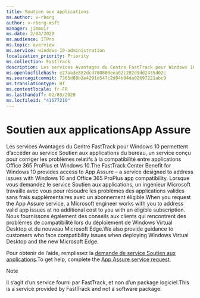 ```yaml
---
title: Soutien aux applications
ms.author: v-rberg
author: v-rberg-msft
manager: jimmuir
ms.date: 2/04/2020
ms.audience: ITPro
ms.topic: overview
ms.service: windows-10-administration
localization_priority: Priority
ms.collection: FastTrack
description: Les services Avantages du Centre FastTrack pour Windows 10 permettent d’accéder au service Soutien aux applications du bureau, un service conçu pour corriger les problèmes relatifs à la compatibilité entre applications Office 365 ProPlus et Windows 10.
ms.openlocfilehash: e27aa3e882dcd780880eea62c202d9dd2435d02c
ms.sourcegitcommit: 7365d80b2e4291e547c2d84b94da02697221abc9
ms.translationtype: HT
ms.contentlocale: fr-FR
ms.lasthandoff: 02/03/2020
ms.locfileid: "41677210"
---
```

# <a name="app-assure"></a><span data-ttu-id="a44e8-103">Soutien aux applications</span><span class="sxs-lookup"><span data-stu-id="a44e8-103">App Assure</span></span>

<span data-ttu-id="a44e8-104">Les services Avantages du Centre FastTrack pour Windows 10 permettent d’accéder au service Soutien aux applications du bureau, un service conçu pour corriger les problèmes relatifs à la compatibilité entre applications Office 365 ProPlus et Windows 10.</span><span class="sxs-lookup"><span data-stu-id="a44e8-104">The FastTrack Center Benefit for Windows 10 provides access to App Assure – a service designed to address issues with Windows 10 and Office 365 ProPlus app compatibility.</span></span> <span data-ttu-id="a44e8-105">Lorsque vous demandez le service Soutien aux applications, un ingénieur Microsoft travaille avec vous pour résoudre les problèmes des applications valides sans frais supplémentaires avec un abonnement éligible.</span><span class="sxs-lookup"><span data-stu-id="a44e8-105">When you request the App Assure service, a Microsoft engineer works with you to address valid app issues at no additional cost to you with an eligible subscription.</span></span> <span data-ttu-id="a44e8-106">Nous fournissons également des conseils aux clients qui rencontrent des problèmes de compatibilité lors du déploiement de Windows Virtual Desktop et du nouveau Microsoft Edge.</span><span class="sxs-lookup"><span data-stu-id="a44e8-106">We also provide guidance to customers who face compatibility issues when deploying Windows Virtual Desktop and the new Microsoft Edge.</span></span> 

<span data-ttu-id="a44e8-107">Pour obtenir de l’aide, remplissez la [demande de service Soutien aux applications](https://go.microsoft.com/fwlink/?linkid=2022721).</span><span class="sxs-lookup"><span data-stu-id="a44e8-107">To get help, complete the [App Assure service request](https://go.microsoft.com/fwlink/?linkid=2022721).</span></span>

  > [!NOTE]
> <span data-ttu-id="a44e8-108">Il s’agit d’un service fourni par FastTrack, et non d’un package logiciel.</span><span class="sxs-lookup"><span data-stu-id="a44e8-108">This is a service provided by FastTrack and not a software package.</span></span>

    

 
